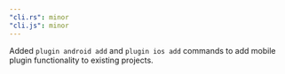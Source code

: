 ```yaml
---
"cli.rs": minor
"cli.js": minor
---
```


Added `plugin android add` and `plugin ios add` commands to add mobile plugin functionality to existing projects.
